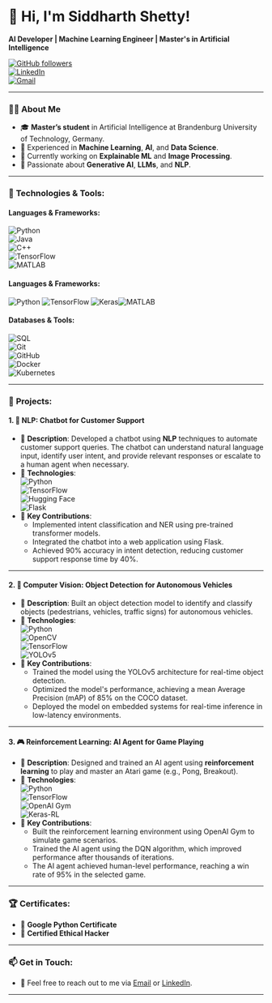 # 👋 Hi, I'm **Siddharth Shetty**!  
**AI Developer | Machine Learning Engineer | Master's in Artificial Intelligence**

[![GitHub followers](https://img.shields.io/github/followers/sid7shetty?label=Follow&style=social)](https://github.com/sid7shetty)  
[![LinkedIn](https://img.shields.io/badge/LinkedIn-Connect-blue?style=flat&logo=linkedin)](https://www.linkedin.com/in/sid7shetty/)  
[![Gmail](https://img.shields.io/badge/Email-siddharth.shetty109@gmail.com-red?style=flat&logo=gmail)](mailto:siddharth.shetty109@gmail.com)

---

### 👨‍💻 About Me

- 🎓 **Master’s student** in Artificial Intelligence at Brandenburg University of Technology, Germany.
- 💼 Experienced in **Machine Learning**, **AI**, and **Data Science**.
- 🔭 Currently working on **Explainable ML** and **Image Processing**.
- 🌱 Passionate about **Generative AI**, **LLMs**, and **NLP**.

---

### 🔧 **Technologies & Tools**:

#### Languages & Frameworks:
![Python](https://img.shields.io/badge/Python-3670A0?style=flat&logo=python&logoColor=ffdd54)  
![Java](https://img.shields.io/badge/Java-ED8B00?style=flat&logo=java&logoColor=white)  
![C++](https://img.shields.io/badge/C++-00599C?style=flat&logo=cplusplus&logoColor=white)  
![TensorFlow](https://img.shields.io/badge/TensorFlow-FF6F00?style=flat&logo=tensorflow&logoColor=white)  
![MATLAB](https://img.shields.io/badge/MATLAB-0076A8?style=flat&logo=mathworks&logoColor=white)  
#### Languages & Frameworks:
![Python](https://img.shields.io/badge/Python-3670A0?style=flat&logo=python&logoColor=ffdd54)
![TensorFlow](https://img.shields.io/badge/TensorFlow-FF6F00?style=flat&logo=tensorflow&logoColor=white)
![Keras](https://img.shields.io/badge/Keras-D00000?style=flat&logo=keras&logoColor=white)![MATLAB](https://img.shields.io/badge/MATLAB-0076A8?style=flat&logo=mathworks&logoColor=white)


#### Databases & Tools:
![SQL](https://img.shields.io/badge/SQL-003B57?style=flat&logo=postgresql&logoColor=white)  
![Git](https://img.shields.io/badge/Git-F05032?style=flat&logo=git&logoColor=white)  
![GitHub](https://img.shields.io/badge/GitHub-181717?style=flat&logo=github&logoColor=white)  
![Docker](https://img.shields.io/badge/Docker-2496ED?style=flat&logo=docker&logoColor=white)  
![Kubernetes](https://img.shields.io/badge/Kubernetes-326CE5?style=flat&logo=kubernetes&logoColor=white)  

---

### 🚀 **Projects**:

#### 1. 🔮 **NLP: Chatbot for Customer Support**
- 📝 **Description**: Developed a chatbot using **NLP** techniques to automate customer support queries. The chatbot can understand natural language input, identify user intent, and provide relevant responses or escalate to a human agent when necessary.
- 🔧 **Technologies**:  
  ![Python](https://img.shields.io/badge/Python-3670A0?style=flat&logo=python&logoColor=ffdd54)  
  ![TensorFlow](https://img.shields.io/badge/TensorFlow-FF6F00?style=flat&logo=tensorflow&logoColor=white)  
  ![Hugging Face](https://img.shields.io/badge/Hugging%20Face-FFD700?style=flat&logo=huggingface&logoColor=black)  
  ![Flask](https://img.shields.io/badge/Flask-000000?style=flat&logo=flask&logoColor=white)  
- 🎯 **Key Contributions**:
  - Implemented intent classification and NER using pre-trained transformer models.
  - Integrated the chatbot into a web application using Flask.
  - Achieved 90% accuracy in intent detection, reducing customer support response time by 40%.

---

#### 2. 🚗 **Computer Vision: Object Detection for Autonomous Vehicles**
- 📝 **Description**: Built an object detection model to identify and classify objects (pedestrians, vehicles, traffic signs) for autonomous vehicles.
- 🔧 **Technologies**:  
  ![Python](https://img.shields.io/badge/Python-3670A0?style=flat&logo=python&logoColor=ffdd54)  
  ![OpenCV](https://img.shields.io/badge/OpenCV-5C3EE8?style=flat&logo=opencv&logoColor=white)  
  ![TensorFlow](https://img.shields.io/badge/TensorFlow-FF6F00?style=flat&logo=tensorflow&logoColor=white)  
  ![YOLOv5](https://img.shields.io/badge/YOLOv5-0f0?style=flat)  
- 🎯 **Key Contributions**:
  - Trained the model using the YOLOv5 architecture for real-time object detection.
  - Optimized the model's performance, achieving a mean Average Precision (mAP) of 85% on the COCO dataset.
  - Deployed the model on embedded systems for real-time inference in low-latency environments.

---

#### 3. 🎮 **Reinforcement Learning: AI Agent for Game Playing**
- 📝 **Description**: Designed and trained an AI agent using **reinforcement learning** to play and master an Atari game (e.g., Pong, Breakout).
- 🔧 **Technologies**:  
  ![Python](https://img.shields.io/badge/Python-3670A0?style=flat&logo=python&logoColor=ffdd54)  
  ![TensorFlow](https://img.shields.io/badge/TensorFlow-FF6F00?style=flat&logo=tensorflow&logoColor=white)  
  ![OpenAI Gym](https://img.shields.io/badge/OpenAI%20Gym-008080?style=flat&logo=openai)  
  ![Keras-RL](https://img.shields.io/badge/Keras--RL-D00000?style=flat&logo=keras&logoColor=white)  
- 🎯 **Key Contributions**:
  - Built the reinforcement learning environment using OpenAI Gym to simulate game scenarios.
  - Trained the AI agent using the DQN algorithm, which improved performance after thousands of iterations.
  - The AI agent achieved human-level performance, reaching a win rate of 95% in the selected game.

---

### 🏆 **Certificates**:

- 📜 **Google Python Certificate**  
- 🔐 **Certified Ethical Hacker**

---



### 📫 **Get in Touch**:

- 💌 Feel free to reach out to me via [Email](mailto:siddharth.shetty109@gmail.com) or [LinkedIn](https://www.linkedin.com/in/sid7shetty/).

---
